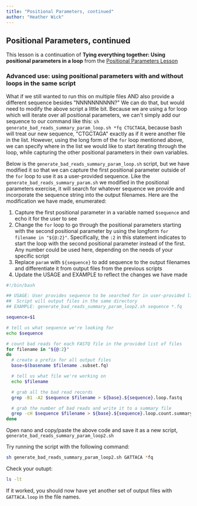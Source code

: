 ```yaml
---
title: "Positional Parameters, continued"
author: "Heather Wick"
---
```


## Positional Parameters, continued

This lesson is a continuation of **Tying everything together: Using positional parameters in a loop** from the [Positional Parameters Lesson](https://github.com/hbctraining/Training-modules/blob/master/Accelerate_with_automation/lessons/positional_params.md)

### Advanced use: using positional parameters with and without loops in the same script

What if we still wanted to run this on multiple files AND also provide a different sequence besides "NNNNNNNNNN?" We can do that, but would need to modify the above script a little bit. Because we are using a for loop which will iterate over all positional parameters, we can't simply add our sequence to our command like this: `sh generate_bad_reads_summary_param_loop.sh *fq CTGCTAGA`, because bash will treat our new sequence, "CTGCTAGA" exactly as if it were another file in the list. However, using the long form of the `for` loop mentioned above, we can specify where in the list we would like to start iterating through the loop, while capturing the other positional parameters in their own variables.

Below is the `generate_bad_reads_summary_param_loop.sh` script, but we have modified it so that we can capture the first positional parameter outside of the `for` loop to use it as a user-provided sequence. Like the `generate_bad_reads_summary_param.sh` we modified in the positional parameters exercise, it will search for whatever sequence we provide and incorporate the sequence string into the output filenames. Here are the modification we have made, enumerated:
1. Capture the first positional parameter in a variable named `$sequence` and echo it for the user to see
3. Change the `for` loop to go through the positional parameters starting with the second positional parameter by using the longform `for filename in "${@:2}"`. Specifically, the `:2` in this statement indicates to start the loop with the second positional parameter instead of the first. Any number could be used here, depending on the needs of your specific script 
4. Replace `param` with `${sequence}` to add sequence to the output filenames and differentiate it from output files from the previous scripts
5. Update the USAGE and EXAMPLE to reflect the changes we have made

```bash
#!/bin/bash 

## USAGE: User provides sequence to be searched for in user-provided list of files
##  Script will output files in the same directory
## EXAMPLE: generate_bad_reads_summary_param_loop2.sh sequence *.fq

sequence=$1

# tell us what sequence we're looking for
echo $sequence

# count bad reads for each FASTQ file in the provided list of files
for filename in "${@:2}"
do 
  # create a prefix for all output files
  base=$(basename $filename .subset.fq)

  # tell us what file we're working on	
  echo $filename

  # grab all the bad read records
  grep -B1 -A2 $sequence $filename > ${base}.${sequence}.loop.fastq

  # grab the number of bad reads and write it to a summary file
  grep -cH $sequence $filename > ${base}.${sequence}.loop.count.summary
done
```
Open nano and copy/paste the above code and save it as a new script, `generate_bad_reads_summary_param_loop2.sh`

Try running the script with the following command:

```bash
sh generate_bad_reads_summary_param_loop2.sh GATTACA *fq
```

Check your outupt:
```bash
ls -lt
```
If it worked, you should now have yet another set of output files with `GATTACA.loop` in the file names.
